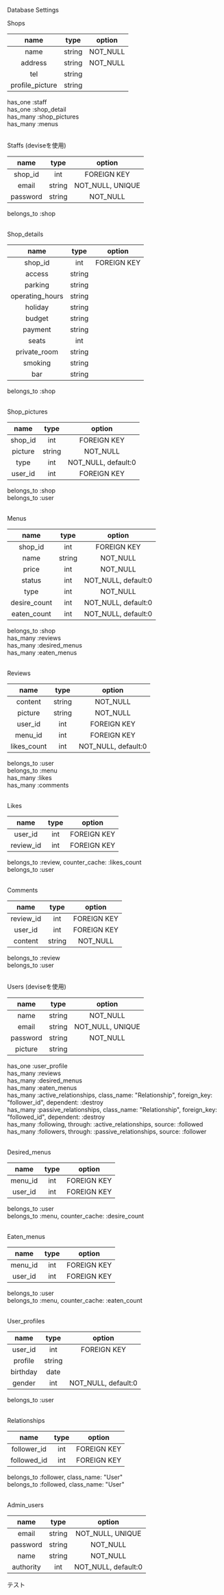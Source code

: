 Database Settings

Shops

|      name       |  type  |  option  |
|:---------------:|:------:|:--------:|
|      name       | string | NOT_NULL |
|     address     | string | NOT_NULL |
|       tel       | string |          |
| profile_picture | string |          |

has_one :staff  
has_one :shop_detail  
has_many :shop_pictures  
has_many :menus

<br>
Staffs (deviseを使用)

|   name   |  type  |      option      |
|:--------:|:------:|:----------------:|
| shop_id  |  int   |   FOREIGN KEY    |
|  email   | string | NOT_NULL, UNIQUE |
| password | string |     NOT_NULL     |

belongs_to :shop

<br>
Shop_details

|      name       |  type  |   option    |
|:---------------:|:------:|:-----------:|
|     shop_id     |  int   | FOREIGN KEY |
|     access      | string |             |
|     parking     | string |             |
| operating_hours | string |             |
|     holiday     | string |             |
|     budget      | string |             |
|     payment     | string |             |
|      seats      |  int   |             |
|  private_room   | string |             |
|     smoking     | string |             |
|       bar       | string |             |

belongs_to :shop

<br>
Shop_pictures

|  name   |  type  |       option        |
|:-------:|:------:|:-------------------:|
| shop_id |  int   |     FOREIGN KEY     |
| picture | string |      NOT_NULL       |
|  type   |  int   | NOT_NULL, default:0 |
| user_id |  int   |     FOREIGN KEY     |

belongs_to :shop  
belongs_to :user

<br>
Menus

|     name     |  type  |       option        |
|:------------:|:------:|:-------------------:|
|   shop_id    |  int   |     FOREIGN KEY     |
|     name     | string |      NOT_NULL       |
|    price     |  int   |      NOT_NULL       |
|    status    |  int   | NOT_NULL, default:0 |
|     type     |  int   |      NOT_NULL       |
| desire_count |  int   | NOT_NULL, default:0 |
| eaten_count  |  int   | NOT_NULL, default:0 |

belongs_to :shop  
has_many :reviews  
has_many :desired_menus  
has_many :eaten_menus



<br>
Reviews

|    name     |  type  |       option        |
|:-----------:|:------:|:-------------------:|
|   content   | string |      NOT_NULL       |
|   picture   | string |      NOT_NULL       |
|   user_id   |  int   |     FOREIGN KEY     |
|   menu_id   |  int   |     FOREIGN KEY     |
| likes_count |  int   | NOT_NULL, default:0 |

belongs_to :user  
belongs_to :menu  
has_many :likes  
has_many :comments

<br>
Likes

|   name    | type |   option    |
|:---------:|:----:|:-----------:|
|  user_id  | int  | FOREIGN KEY |
| review_id | int  | FOREIGN KEY |

belongs_to :review, counter_cache: :likes_count  
belongs_to :user

<br>
Comments

|   name    |  type  |   option    |
|:---------:|:------:|:-----------:|
| review_id |  int   | FOREIGN KEY |
|  user_id  |  int   | FOREIGN KEY |
|  content  | string |  NOT_NULL   |

belongs_to :review  
belongs_to :user

<br>
Users (deviseを使用)

|   name   |  type  |      option      |
|:--------:|:------:|:----------------:|
|   name   | string |     NOT_NULL     |
|  email   | string | NOT_NULL, UNIQUE |
| password | string |     NOT_NULL     |
| picture  | string |                  |

has_one :user_profile  
has_many :reviews  
has_many :desired_menus  
has_many :eaten_menus  
has_many :active_relationships,  class_name:  "Relationship",
                                  foreign_key: "follower_id",
                                  dependent:   :destroy  
 has_many :passive_relationships, class_name:  "Relationship",
                                  foreign_key: "followed_id",
                                  dependent:   :destroy  
 has_many :following, through: :active_relationships,  source: :followed  
 has_many :followers, through: :passive_relationships, source: :follower

<br>
Desired_menus

|  name   | type |   option    |
|:-------:|:----:|:-----------:|
| menu_id | int  | FOREIGN KEY |
| user_id | int  | FOREIGN KEY |

belongs_to :user  
belongs_to :menu, counter_cache: :desire_count

<br>
Eaten_menus

|  name   | type |   option    |
|:-------:|:----:|:-----------:|
| menu_id | int  | FOREIGN KEY |
| user_id | int  | FOREIGN KEY |

belongs_to :user  
belongs_to :menu, counter_cache: :eaten_count

<br>
User_profiles

|   name   |  type  |       option        |
|:--------:|:------:|:-------------------:|
| user_id  |  int   |     FOREIGN KEY     |
| profile  | string |                     |
| birthday |  date  |                     |
|  gender  |  int   | NOT_NULL, default:0 |

belongs_to :user

<br>
Relationships

|    name     | type |   option    |
|:-----------:|:----:|:-----------:|
| follower_id | int  | FOREIGN KEY |
| followed_id | int  | FOREIGN KEY |

belongs_to :follower, class_name: "User"  
belongs_to :followed, class_name: "User"



<br>
Admin_users

|   name    |  type  |       option        |
|:---------:|:------:|:-------------------:|
|   email   | string |  NOT_NULL, UNIQUE   |
| password  | string |      NOT_NULL       |
|   name    | string |      NOT_NULL       |
| authority |  int   | NOT_NULL, default:0 |

テスト
